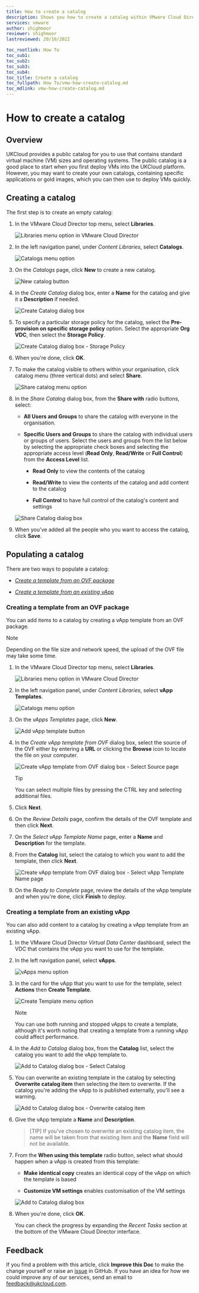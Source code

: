 ```yaml
---
title: How to create a catalog
description: Shows you how to create a catalog within VMware Cloud Director
services: vmware
author: shighmoor
reviewer: shighmoor
lastreviewed: 20/10/2022

toc_rootlink: How To
toc_sub1:
toc_sub2:
toc_sub3:
toc_sub4:
toc_title: Create a catalog
toc_fullpath: How To/vmw-how-create-catalog.md
toc_mdlink: vmw-how-create-catalog.md
---
```


# How to create a catalog

## Overview

UKCloud provides a public catalog for you to use that contains standard virtual machine (VM) sizes and operating systems. The public catalog is a good place to start when you first deploy VMs into the UKCloud platform. However, you may want to create your own catalogs, containing specific applications or gold images, which you can then use to deploy VMs quickly.

## Creating a catalog

The first step is to create an empty catalog:

1. In the VMware Cloud Director top menu, select **Libraries**.

   ![Libraries menu option in VMware Cloud Director](images/vmw-mnu-libraries-vcd10.3.png)

2. In the left navigation panel, under *Content Libraries*, select **Catalogs**.

   ![Catalogs menu option](images/vmw-mnu-catalogs-vcd10.3.png)

3. On the *Catalogs* page, click **New** to create a new catalog.

   ![New catalog button](images/vmw-catalog-btn-new-vcd10.3.png)

4. In the *Create Catalog* dialog box, enter a **Name** for the catalog and give it a **Description** if needed.

   ![Create Catalog dialog box](images/vmw-catalog-dlg-create-catalog-vcd10.3.png)

5. To specify a particular storage policy for the catalog, select the **Pre-provision on specific storage policy** option. Select the appropriate **Org VDC**, then select the **Storage Policy**.

   ![Create Catalog dialog box - Storage Policy](images/vmw-catalog-dlg-create-catalog-storage-policy-vcd10.3.png)

6. When you're done, click **OK**.

7. To make the catalog visible to others within your organisation, click catalog menu (three vertical dots) and select **Share**.

   ![Share catalog menu option](images/vmw-catalog-mnu-share-vcd10.3.png)

8. In the *Share Catalog* dialog box, from the **Share with** radio buttons, select:

    - **All Users and Groups** to share the catalog with everyone in the organisation.

    - **Specific Users and Groups** to share the catalog with individual users or groups of users. Select the users and groups from the list below by selecting the appropriate check boxes and selecting the appropriate access level (**Read Only**, **Read/Write** or **Full Control**) from the **Access Level** list.

      - **Read Only** to view the contents of the catalog

      - **Read/Write** to view the contents of the catalog and add content to the catalog

      - **Full Control** to have full control of the catalog's content and settings

    ![Share Catalog dialog box](images/vmw-catalog-dlg-share-catalog-vcd10.3.png)

9. When you've added all the people who you want to access the catalog, click **Save**.

## Populating a catalog

There are two ways to populate a catalog:

- [*Create a template from an OVF package*](#creating-a-template-from-an-ovf-package)

- [*Create a template from an existing vApp*](#adding-an-existing-vapp)

### Creating a template from an OVF package

You can add items to a catalog by creating a vApp template from an OVF package.

> [!NOTE]
> Depending on the file size and network speed, the upload of the OVF file may take some time.

1. In the VMware Cloud Director top menu, select **Libraries**.

   ![Libraries menu option in VMware Cloud Director](images/vmw-mnu-libraries-vcd10.3.png)

2. In the left navigation panel, under *Content Libraries*, select **vApp Templates**.

   ![Catalogs menu option](images/vmw-mnu-vapp-templates-vcd10.3.png)

3. On the *vApps Templates* page, click **New**.

    ![Add vApp template button](images/vmw-catalog-btn-new-vapp-template-vcd10.3.png)

4. In the *Create vApp template from OVF* dialog box, select the source of the OVF either by entering a **URL** or clicking the **Browse** icon to locate the file on your computer.

    ![Create vApp template from OVF dialog box - Select Source page](images/vmw-catalog-dlg-create-template-ovf-source-vcd10.3.png)

    > [!TIP]
    > You can select multiple files by pressing the CTRL key and selecting additional files.

5. Click **Next**.

6. On the *Review Details* page, confirm the details of the OVF template and then click **Next**.

7. On the *Select vApp Template Name* page, enter a **Name** and **Description** for the template.

8. From the **Catalog** list, select the catalog to which you want to add the template, then click **Next**.

    ![Create vApp template from OVF dialog box - Select vApp Template Name page](images/vmw-catalog-dlg-create-template-ovf-name-vcd10.3.png)

9. On the *Ready to Complete* page, review the details of the vApp template and when you're done, click **Finish** to deploy.

### Creating a template from an existing vApp

You can also add content to a catalog by creating a vApp template from an existing vApp.

1. In the VMware Cloud Director *Virtual Data Center* dashboard, select the VDC that contains the vApp you want to use for the template.

2. In the left navigation panel, select **vApps**.

   ![vApps menu option](images/vmw-mnu-vapps-vcd10.3.png)

3. In the card for the vApp that you want to use for the template, select **Actions** then **Create Template**.

   ![Create Template menu option](images/vmw-vapp-mnu-create-template-vcd10.3.png)

   > [!NOTE]
   > You can use both running and stopped vApps to create a template, although it's worth noting that creating a template from a running vApp could affect performance.

4. In the *Add to Catalog* dialog box, from the **Catalog** list, select the catalog you want to add the vApp template to.

   ![Add to Catalog dialog box - Select Catalog](images/vmw-vapp-dlg-add-to-catalog-select-catalog-vcd10.3.png)

5. You can overwrite an existing template in the catalog by selecting **Overwrite catalog item** then selecting the item to overwrite. If the catalog you're adding the vApp to is published externally, you'll see a warning.

   ![Add to Catalog dialog box - Overwrite catalog item](images/vmw-vapp-dlg-add-to-catalog-overwrite-item-vcd10.3.png)

6. Give the vApp template a **Name** and **Description**.

   > [TIP]
   > If you've chosen to overwrite an existing catalog item, the name will be taken from that existing item and the **Name** field will not be available.

7. From the **When using this template** radio button, select what should happen when a vApp is created from this template:

   - **Make identical copy** creates an identical copy of the vApp on which the template is based

   - **Customize VM settings** enables customisation of the VM settings

   ![Add to Catalog dialog box](images/vmw-vapp-dlg-add-to-catalog-vcd10.3.png)

8. When you're done, click **OK**.

   You can check the progress by expanding the *Recent Tasks* section at the bottom of the VMware Cloud Director interface.

## Feedback

If you find a problem with this article, click **Improve this Doc** to make the change yourself or raise an [issue](https://github.com/UKCloud/documentation/issues) in GitHub. If you have an idea for how we could improve any of our services, send an email to <feedback@ukcloud.com>.
